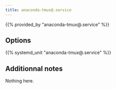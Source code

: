```yaml
---
title: anaconda-tmux@.service
---
```


{{% provided_by "anaconda-tmux@.service" %}}

## Options

{{% systemd_unit "anaconda-tmux@.service" %}}

## Additionnal notes

Nothing here.